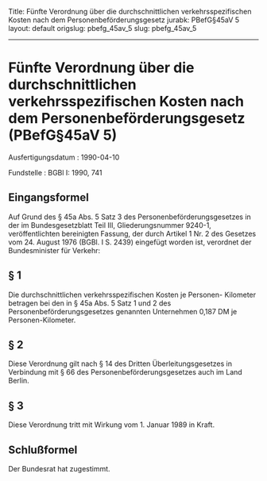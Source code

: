 Title: Fünfte Verordnung über die durchschnittlichen verkehrsspezifischen Kosten nach
  dem Personenbeförderungsgesetz
jurabk: PBefG§45aV 5
layout: default
origslug: pbefg_45av_5
slug: pbefg_45av_5

---

# Fünfte Verordnung über die durchschnittlichen verkehrsspezifischen Kosten nach dem Personenbeförderungsgesetz (PBefG§45aV 5)

Ausfertigungsdatum
:   1990-04-10

Fundstelle
:   BGBl I: 1990, 741



## Eingangsformel

Auf Grund des § 45a Abs. 5 Satz 3 des Personenbeförderungsgesetzes in
der im Bundesgesetzblatt Teil III, Gliederungsnummer 9240-1,
veröffentlichten bereinigten Fassung, der durch Artikel 1 Nr. 2 des
Gesetzes vom 24. August 1976 (BGBl. I S. 2439) eingefügt worden ist,
verordnet der Bundesminister für Verkehr:


## § 1

Die durchschnittlichen verkehrsspezifischen Kosten je Personen-
Kilometer betragen bei den in § 45a Abs. 5 Satz 1 und 2 des
Personenbeförderungsgesetzes genannten Unternehmen 0,187 DM je
Personen-Kilometer.


## § 2

Diese Verordnung gilt nach § 14 des Dritten Überleitungsgesetzes in
Verbindung mit § 66 des Personenbeförderungsgesetzes auch im Land
Berlin.


## § 3

Diese Verordnung tritt mit Wirkung vom 1. Januar 1989 in Kraft.


## Schlußformel

Der Bundesrat hat zugestimmt.


